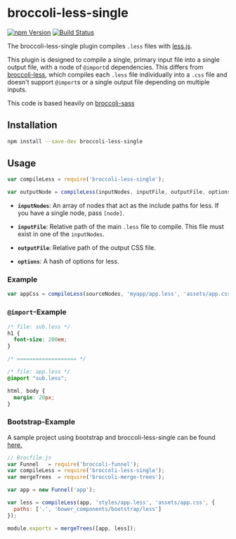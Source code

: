 # broccoli-less-single
[![npm Version][npm-badge]][npm]
[![Build Status][travis-badge]][travis]

The broccoli-less-single plugin compiles `.less` files with
[less.js](https://github.com/less/less.js).

This plugin is designed to compile a single, primary input file
into a single output file, with a node of `@import`d dependencies. This
differs from [broccoli-less](https://github.com/sindresorhus/broccoli-less/),
which compiles each `.less` file individually into a `.css` file and doesn't
support `@import`s or a single output file depending on multiple inputs.

This code is based heavily on
[broccoli-sass](https://github.com/joliss/broccoli-sass/)

## Installation

```bash
npm install --save-dev broccoli-less-single
```

## Usage

```js
var compileLess = require('broccoli-less-single');

var outputNode = compileLess(inputNodes, inputFile, outputFile, options)
```

* **`inputNodes`**: An array of nodes that act as the include paths for
  less. If you have a single node, pass `[node]`.

* **`inputFile`**: Relative path of the main `.less` file to compile. This
  file must exist in one of the `inputNodes`.

* **`outputFile`**: Relative path of the output CSS file.

* **`options`**: A hash of options for less.

### Example

```js
var appCss = compileLess(sourceNodes, 'myapp/app.less', 'assets/app.css')
```

### `@import`-Example

```css
/* file: sub.less */
h1 {
  font-size: 200em;
}

/* =================== */

/* file: app.less */
@import "sub.less";

html, body {
  margin: 20px;
}
```

### Bootstrap-Example

A sample project using bootstrap and broccoli-less-single can be found [here.](https://github.com/jasonmit/broccoli-less-single-example)

```js
// Brocfile.js
var Funnel   = require('broccoli-funnel');
var compileLess = require('broccoli-less-single');
var mergeTrees  = require('broccoli-merge-trees');

var app = new Funnel('app');

var less = compileLess(app, 'styles/app.less', 'assets/app.css', {
  paths: ['.', 'bower_components/bootstrap/less']
});

module.exports = mergeTrees([app, less]);
```
[npm]: https://www.npmjs.org/package/broccoli-less-single
[npm-badge]: https://img.shields.io/npm/v/broccoli-less-single.svg?style=flat-square
[travis]: https://travis-ci.org/gabrielgrant/broccoli-less-single
[travis-badge]: https://img.shields.io/travis/gabrielgrant/broccoli-less-single.svg?branch=master&style=flat-square
